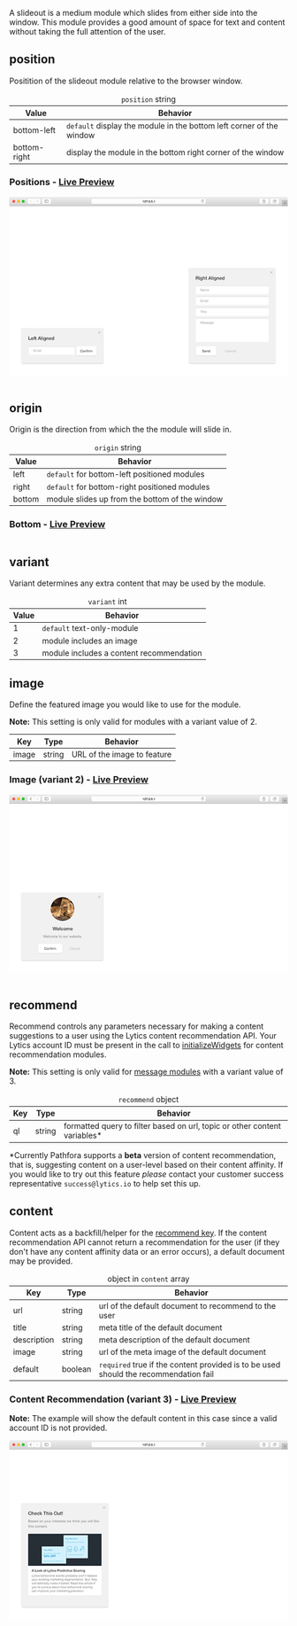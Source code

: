 A slideout is a medium module which slides from either side into the window. This module provides a good amount of space for text and content without taking the full attention of the user.

## position

Positition of the slideout module relative to the browser window.

<table>
  <thead>
    <tr>
      <td colspan="2" align="center"><code>position</code> string</td>
    </tr>
    <tr>
      <th>Value</th>
      <th>Behavior</th>
    </tr>
  </thead>
  
  <tr>
    <td>bottom-left</td>
    <td><code>default</code> display the module in the bottom left corner of the window</td>
  </tr>
  <tr>
    <td>bottom-right</td>
    <td>display the module in the bottom right corner of the window</td>
  </tr>
</table>


<h3>Positions - <a href="../../examples/preview/layouts/slideout/positions.html" target="_blank">Live Preview</a></h3>

![Position Slideout Modules](../examples/img/layouts/slideout/positions.png)

<pre data-src="../../examples/src/layouts/slideout/positions.js"></pre>


## origin

Origin is the direction from which the the module will slide in.

<table>
  <thead>
    <tr>
      <td colspan="2" align="center"><code>origin</code> string</td>
    </tr>
    <tr>
      <th>Value</th>
      <th>Behavior</th>
    </tr>
  </thead>
  
  <tr>
    <td>left</td>
    <td><code>default</code> for bottom-left positioned modules</td>
  </tr>
  <tr>
    <td>right</td>
    <td><code>default</code> for bottom-right positioned modules</td>
  </tr>
  <tr>
    <td>bottom</td>
    <td>module slides up from the bottom of the window</td>
  </tr>
</table>


<h3>Bottom - <a href="../../examples/preview/layouts/slideout/origin.html" target="_blank">Live Preview</a></h3>

<pre data-src="../../examples/src/layouts/slideout/origin.js"></pre>


## variant

Variant determines any extra content that may be used by the module.

<table>
  <thead>
    <tr>
      <td colspan="2" align="center"><code>variant</code> int</td>
    </tr>
    <tr>
      <th>Value</th>
      <th>Behavior</th>
    </tr>
  </thead>
  
  <tr>
    <td>1</td>
    <td><code>default</code> text-only-module</td>
  </tr>
  <tr>
    <td>2</td>
    <td>module includes an image</td>
  </tr>
  <tr>
    <td>3</td>
    <td>module includes a content recommendation</td>
  </tr>
</table>

## image

Define the featured image you would like to use for the module.

**Note:** This setting is only valid for modules with a variant value of 2.

<table>
  <thead>
    <tr>
      <th>Key</th>
      <th>Type</th>
      <th>Behavior</th>
    </tr>
  </thead>
  
  <tr>
    <td>image</td>
    <td>string</td>
    <td>URL of the image to feature</td>
  </tr>
</table>

<h3>Image (variant 2) - <a href="../../examples/preview/layouts/slideout/image.html" target="_blank">Live Preview</a></h3>

![Image Slideout Module](../examples/img/layouts/slideout/image.png)

<pre data-src="../../examples/src/layouts/slideout/image.js"></pre>

## recommend

Recommend controls any parameters necessary for making a content suggestions to a user using the Lytics content recommendation API. Your Lytics account ID must be present in the call to [initializeWidgets](/api/methods.md#initializewidgets) for content recommendation modules.

**Note:** This setting is only valid for [message modules](/types/message.md) with a variant value of 3.

<table>
  <thead>
    <tr>
      <td colspan="3" align="center"><code>recommend</code> object</td>
    </tr>
    <tr>
      <th>Key</th>
      <th>Type</th>
      <th>Behavior</th>
    </tr>
  </thead>
  
  <tr>
    <td>ql</td>
    <td>string</td>
    <td>formatted query to filter based on url, topic or other content variables*</td>
  </tr>
</table>

*Currently Pathfora supports a **beta** version of content recommendation, that is, suggesting content on a user-level based on their content affinity. If you would like to try out this feature _please_ contact your customer success representative `success@lytics.io` to help set this up.


## content

Content acts as a backfill/helper for the [recommend key](#recommend). If the content recommendation API cannot return a recommendation for the user (if they don't have any content affinity data or an error occurs), a default document may be provided.

<table>
  <thead>
    <tr>
      <td colspan="3" align="center">object in <code>content</code> array</td>
    </tr>
    <tr>
      <th>Key</th>
      <th>Type</th>
      <th>Behavior</th>
    </tr>
  </thead>
  
  <tr>
    <td>url</td>
    <td>string</td>
    <td>url of the default document to recommend to the user</td>
  </tr>
  <tr>
    <td>title</td>
    <td>string</td>
    <td>meta title of the default document</td>
  </tr>
  <tr>
    <td>description</td>
    <td>string</td>
    <td>meta description of the default document</td>
  </tr>
  <tr>
    <td>image</td>
    <td>string</td>
    <td>url of the meta image of the default document</td>
  </tr>
  <tr>
    <td>default</td>
    <td>boolean</td>
    <td><code>required</code> true if the content provided is to be used should the recommendation fail</td>
  </tr>
</table>


<h3>Content Recommendation (variant 3) - <a href="../../examples/preview/layouts/slideout/contentRecommend.html" target="_blank">Live Preview</a></h3>

**Note:** The example will show the default content in this case since a valid account ID is not provided.

![Content Recommendation Slideout Module](../examples/img/layouts/slideout/contentRecommend.png)

<pre data-src="../../examples/src/layouts/slideout/contentRecommend.js"></pre>
